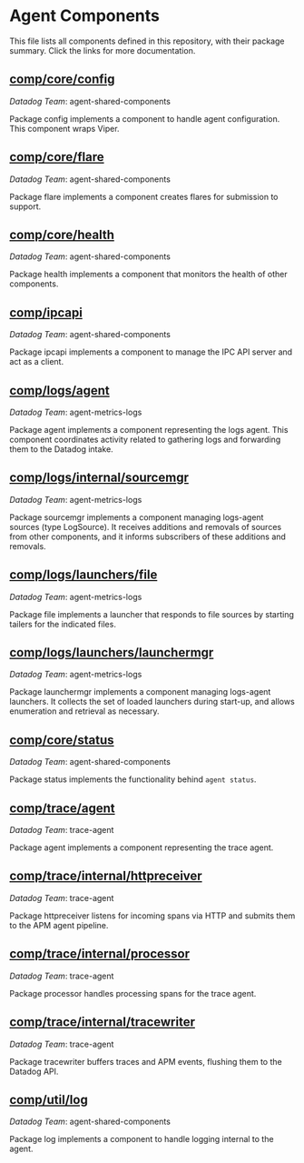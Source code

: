 # Agent Components

This file lists all components defined in this repository, with their package summary.
Click the links for more documentation.

## [comp/core/config](https://pkg.go.dev/github.com/djmitche/dd-agent-comp-experiments/comp/core/config@v0.0.2)

*Datadog Team*: agent-shared-components

Package config implements a component to handle agent configuration.  This
component wraps Viper.

## [comp/core/flare](https://pkg.go.dev/github.com/djmitche/dd-agent-comp-experiments/comp/core/flare@v0.0.2)

*Datadog Team*: agent-shared-components

Package flare implements a component creates flares for submission to support.

## [comp/core/health](https://pkg.go.dev/github.com/djmitche/dd-agent-comp-experiments/comp/core/health@v0.0.2)

*Datadog Team*: agent-shared-components

Package health implements a component that monitors the health of other
components.

## [comp/ipcapi](https://pkg.go.dev/github.com/djmitche/dd-agent-comp-experiments/comp/ipcapi@v0.0.2)

*Datadog Team*: agent-shared-components

Package ipcapi implements a component to manage the IPC API server and act
as a client.

## [comp/logs/agent](https://pkg.go.dev/github.com/djmitche/dd-agent-comp-experiments/comp/logs/agent@v0.0.2)

*Datadog Team*: agent-metrics-logs

Package agent implements a component representing the logs agent.  This
component coordinates activity related to gathering logs and forwarding them
to the Datadog intake.

## [comp/logs/internal/sourcemgr](https://pkg.go.dev/github.com/djmitche/dd-agent-comp-experiments/comp/logs/internal/sourcemgr@v0.0.2)

*Datadog Team*: agent-metrics-logs

Package sourcemgr implements a component managing logs-agent sources (type
LogSource).  It receives additions and removals of sources from other
components, and it informs subscribers of these additions and removals.

## [comp/logs/launchers/file](https://pkg.go.dev/github.com/djmitche/dd-agent-comp-experiments/comp/logs/launchers/file@v0.0.2)

*Datadog Team*: agent-metrics-logs

Package file implements a launcher that responds to file sources by starting
tailers for the indicated files.

## [comp/logs/launchers/launchermgr](https://pkg.go.dev/github.com/djmitche/dd-agent-comp-experiments/comp/logs/launchers/launchermgr@v0.0.2)

*Datadog Team*: agent-metrics-logs

Package launchermgr implements a component managing logs-agent launchers.  It collects
the set of loaded launchers during start-up, and allows enumeration and retrieval
as necessary.

## [comp/core/status](https://pkg.go.dev/github.com/djmitche/dd-agent-comp-experiments/comp/core/status@v0.0.2)

*Datadog Team*: agent-shared-components

Package status implements the functionality behind `agent status`.

## [comp/trace/agent](https://pkg.go.dev/github.com/djmitche/dd-agent-comp-experiments/comp/trace/agent@v0.0.2)

*Datadog Team*: trace-agent

Package agent implements a component representing the trace agent.

## [comp/trace/internal/httpreceiver](https://pkg.go.dev/github.com/djmitche/dd-agent-comp-experiments/comp/trace/internal/httpreceiver@v0.0.2)

*Datadog Team*: trace-agent

Package httpreceiver listens for incoming spans via HTTP and submits them to
the APM agent pipeline.

## [comp/trace/internal/processor](https://pkg.go.dev/github.com/djmitche/dd-agent-comp-experiments/comp/trace/internal/processor@v0.0.2)

*Datadog Team*: trace-agent

Package processor handles processing spans for the trace agent.

## [comp/trace/internal/tracewriter](https://pkg.go.dev/github.com/djmitche/dd-agent-comp-experiments/comp/trace/internal/tracewriter@v0.0.2)

*Datadog Team*: trace-agent

Package tracewriter buffers traces and APM events, flushing them to the
Datadog API.

## [comp/util/log](https://pkg.go.dev/github.com/djmitche/dd-agent-comp-experiments/comp/util/log@v0.0.2)

*Datadog Team*: agent-shared-components

Package log implements a component to handle logging internal to the agent.
